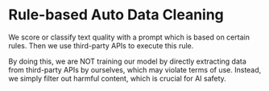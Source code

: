 # Rule-based Auto Data Cleaning

We score or classify text quality with a prompt which is based on certain rules.
Then we use third-party APIs to execute this rule.

By doing this, we are NOT training our model by directly extracting data from third-party APIs by ourselves, which may violate terms of use.
Instead, we simply filter out harmful content, which is crucial for AI safety.
